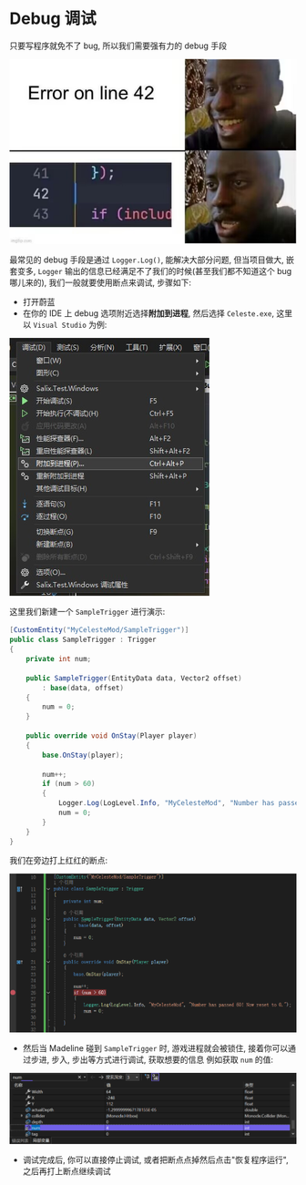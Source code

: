 # Debug 调试

只要写程序就免不了 bug, 所以我们需要强有力的 debug 手段

![code_joke](images/debug/code_joke.jpg)

最常见的 debug 手段是通过 `Logger.Log()`, 能解决大部分问题, 但当项目做大, 嵌套变多, `Logger` 输出的信息已经满足不了我们的时候(甚至我们都不知道这个 bug 哪儿来的), 我们一般就要使用断点来调试, 步骤如下:

* 打开蔚蓝
* 在你的 IDE 上 debug 选项附近选择**附加到进程**, 然后选择 `Celeste.exe`, 这里以 `Visual Studio` 为例:

![p1](images/debug/debug_p1_1.png)


这里我们新建一个 `SampleTrigger` 进行演示:

```cs title="SampleTrigger.cs"
[CustomEntity("MyCelesteMod/SampleTrigger")]
public class SampleTrigger : Trigger
{
    private int num;

    public SampleTrigger(EntityData data, Vector2 offset)
        : base(data, offset)
    {
        num = 0;
    }

    public override void OnStay(Player player)
    {
        base.OnStay(player);

        num++;
        if (num > 60)
        {
            Logger.Log(LogLevel.Info, "MyCelesteMod", "Number has passed 60! Now reset to 0.");
            num = 0;
        }
    }
}
```

我们在旁边打上红红的断点:

![vs_breakpoint](images/debug/vs_breakpoint.png)

* 然后当 Madeline 碰到 `SampleTrigger` 时, 游戏进程就会被锁住, 接着你可以通过步进, 步入, 步出等方式进行调试, 获取想要的信息
例如获取 `num` 的值:

![vs_local_varible](images/debug/vs_local_varible.png)

* 调试完成后, 你可以直接停止调试, 或者把断点点掉然后点击"恢复程序运行", 之后再打上断点继续调试
